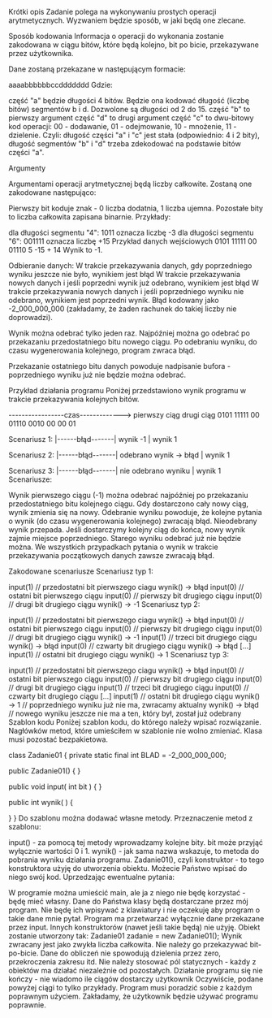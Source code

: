 Krótki opis
Zadanie polega na wykonywaniu prostych operacji arytmetycznych. Wyzwaniem będzie sposób, w jaki będą one zlecane.

Sposób kodowania
Informacja o operacji do wykonania zostanie zakodowana w ciągu bitów, które będą kolejno, bit po bicie, przekazywane przez użytkownika.

Dane zostaną przekazane w następującym formacie:

aaaabbbbbbccddddddd
Gdzie:

część "a" będzie długości 4 bitów. Będzie ona kodować długość (liczbę bitów) segmentów b i d. Dozwolone są długości od 2 do 15.
część "b" to pierwszy argument
część "d" to drugi argument
część "c" to dwu-bitowy kod operacji: 00 - dodawanie, 01 - odejmowanie, 10 - mnożenie, 11 - dzielenie.
Czyli: długość części "a" i "c" jest stała (odpowiednio: 4 i 2 bity), długość segmentów "b" i "d" trzeba zdekodować na podstawie bitów części "a".

Argumenty

Argumentami operacji arytmetycznej będą liczby całkowite. Zostaną one zakodowane następująco:

Pierwszy bit koduje znak - 0 liczba dodatnia, 1 liczba ujemna.
Pozostałe bity to liczba całkowita zapisana binarnie.
Przykłady:

dla długości segmentu "4": 1011 oznacza liczbę -3
dla długości segmentu "6": 001111 oznacza liczbę +15
Przykład danych wejściowych
0101 11111 00 01110 
   5  -15   +  14 
Wynik to -1.

Odbieranie danych:
W trakcie przekazywania danych, gdy poprzedniego wyniku jeszcze nie było, wynikiem jest błąd
W trakcie przekazywania nowych danych i jeśli poprzedni wynik już odebrano, wynikiem jest błąd
W trakcie przekazywania nowych danych i jeśli poprzedniego wyniku nie odebrano, wynikiem jest poprzedni wynik.
Błąd kodowany jako -2_000_000_000 (zakładamy, że żaden rachunek do takiej liczby nie doprowadzi).

Wynik można odebrać tylko jeden raz. Najpóźniej można go odebrać po przekazaniu przedostatniego bitu nowego ciągu. Po odebraniu wyniku, do czasu wygenerowania kolejnego, program zwraca błąd.

Przekazanie ostatniego bitu danych powoduje nadpisanie bufora - poprzedniego wyniku już nie będzie można odebrać.

Przykład działania programu
Poniżej przedstawiono wynik programu w trakcie przekazywania kolejnych bitów.

-----------------czas------------->
   pierwszy ciąg                     drugi ciąg
0101 11111 00 01110                0010 00 00 01

Scenariusz 1: 
|------błąd-------|          wynik -1          | wynik 1

Scenariusz 2: 
|------błąd-------| odebrano wynik -> błąd     | wynik 1

Scenariusz 3: 
|------błąd-------| nie odebrano wyniku        | wynik 1
Scenariusze:

Wynik pierwszego ciągu (-1) można odebrać najpóźniej po przekazaniu przedostatniego bitu kolejnego ciągu. Gdy dostarczono cały nowy ciąg, wynik zmienia się na nowy.
Odebranie wyniku powoduje, że kolejne pytania o wynik (do czasu wygenerowania kolejnego) zwracają błąd.
Nieodebrany wynik przepada. Jeśli dostarczymy kolejny ciąg do końca, nowy wynik zajmie miejsce poprzedniego. Starego wyniku odebrać już nie będzie można.
We wszystkich przypadkach pytania o wynik w trakcie przekazywania początkowych danych zawsze zwracają błąd.

Zakodowane scenariusze
Scenariusz typ 1:

input(1) // przedostatni bit pierwszego ciagu
wynik() -> błąd
input(0) // ostatni bit pierwszego ciągu
input(0) // pierwszy bit drugiego ciągu
input(0) // drugi bit drugiego ciągu
wynik() -> -1
Scenariusz typ 2:

input(1) // przedostatni bit pierwszego ciagu
wynik() -> błąd
input(0) // ostatni bit pierwszego ciągu
input(0) // pierwszy bit drugiego ciągu
input(0) // drugi bit drugiego ciągu
wynik() -> -1
input(1) // trzeci bit drugiego ciągu
wynik() -> błąd
input(0) // czwarty bit drugiego ciągu
wynik() -> błąd
[...]
input(1) // ostatni bit drugiego ciągu
wynik() -> 1
Scenariusz typ 3:

input(1) // przedostatni bit pierwszego ciagu
wynik() -> błąd
input(0) // ostatni bit pierwszego ciągu
input(0) // pierwszy bit drugiego ciągu
input(0) // drugi bit drugiego ciągu
input(1) // trzeci bit drugiego ciągu
input(0) // czwarty bit drugiego ciągu
[...]
input(1) // ostatni bit drugiego ciągu
wynik() -> 1 // poprzedniego wyniku już nie ma, zwracamy aktualny
wynik() -> błąd // nowego wyniku jeszcze nie ma a ten, który był, został już odebrany
Szablon kodu
Poniżej szablon kodu, do którego należy wpisać rozwiązanie. Nagłówków metod, które umieściłem w szablonie nie wolno zmieniać. Klasa musi pozostać bezpakietowa.

class Zadanie01 {
  private static final int BLAD = -2_000_000_000;
  
  public Zadanie01() {
  }
  
  public void input( int bit ) {
  }
  
  public int wynik( ) {
    
  }
}
Do szablonu można dodawać własne metody. Przeznaczenie metod z szablonu:

input() - za pomocą tej metody wprowadzamy kolejne bity. bit może przyjąć wyłącznie wartości 0 i 1.
wynik() - jak sama nazwa wskazuje, to metoda do pobrania wyniku działania programu.
Zadanie01(), czyli konstruktor - to tego konstruktora użyję do utworzenia obiektu. Możecie Państwo wpisać do niego swój kod.
Uprzedzając ewentualne pytania:

W programie można umieścić main, ale ja z niego nie będę korzystać - będę mieć własny.
Dane do Państwa klasy będą dostarczane przez mój program. Nie będę ich wpisywać z klawiatury i nie oczekuję aby program o takie dane mnie pytał. Program ma przetwarzać wyłącznie dane przekazane przez input.
Innych konstruktorów (nawet jeśli takie będą) nie użyję. Obiekt zostanie utworzony tak:
Zadanie01 zadanie = new Zadanie01();
Wynik zwracany jest jako zwykła liczba całkowita. Nie należy go przekazywać bit-po-bicie.
Dane do obliczeń nie spowodują dzielenia przez zero, przekroczenia zakresu itd.
Nie należy stosować pól statycznych - każdy z obiektów ma działać niezależnie od pozostałych.
Działanie programu się nie kończy - nie wiadomo ile ciągów dostarczy użytkownik
Oczywiście, podane powyżej ciągi to tylko przykłady. Program musi poradzić sobie z każdym poprawnym użyciem. Zakładamy, że użytkownik będzie używać programu poprawnie.